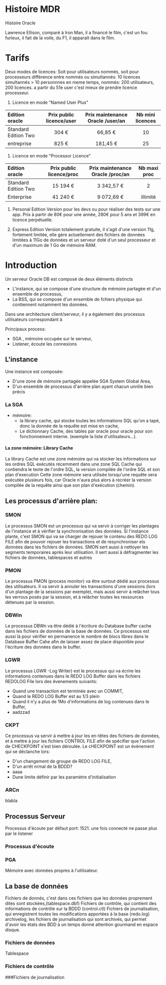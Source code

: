 <!-- TITLE: Bases de données - Oracle -->
<!-- SUBTITLE: A quick summary of Introduction -->

# Histoire MDR
Histoire Oracle

Lawrence Ellison, comparé à Iron Man, il a financé le film, c'est un fou furieux, il fait de la voile, du F1, il apparait dans le film.

# Tarifs
Deux modes de licences:
Soit pour utilisateurs nommés, soit pour processeurs
différence entre nommés ou simultannés: 10 licences simultannés > 10 personnnes en meme temps, nommés: 200 utilisateurs, 200 licences.
a partir  du 51e user c'est mieux de prendre licence processeur.

1. Licence en mode "Named User Plus"

| Edition oracle       | Prix public licence/user | Prix maintenance Oracle /user/an | Nb mini licences |
| :------------------- | :----------------------: | :------------------------------: | :--------------: |
| Standard Edition Two |          304 €           |             66,85 €              |        10        |
| entreprise           |          825 €           |             181,45 €             |        25        |

1. Licence en mode "Processor Licence"

| Edition oracle       | Prix public licence/proc | Prix maintenance Oracle /proc/an | Nb maxi proc |
| :------------------- | :----------------------: | :------------------------------: | :----------: |
| Standard Edition Two |         15 194 €         |            3 342,57 €            |      2       |
| Enterprise           |         41 240 €         |            9 072,69 €            |   illimité   |

1. Personal Edition
Version pour les devs ou pour réaliser des tests sur une app. Prix à partir de 80€ pour une année, 280€ pour 5 ans et 399€ en licence perpétuelle.

4. Express Edition
Version totalement gratuite, il s'agit d'une version 11g, fortement limitée, elle gère actuellement des fichiers de données limitées à 11Go de données et un serveur doté d'un seul processeur et d'un maximum de 1 Go de mémoire RAM.


# Introduction
Un serveur Oracle DB est composé de deux éléments distincts
- L'instance, qui se compose d'une structure de mémoire partagée et d'un ensemble de processus,
- La BSS, qui se compose d'un ensemble de fchiers physique qui contiennent notamment les données.

Dans une architecture client/serveur, il y a également des processus utilisateurs correspondant à 

Principaux process:
- SGA , mémoire occupée sur le serveur,
- Listener, écoute les connexions

## L'instance
Une instance est composée:
- D'une zone de mémoire partagée appelée SGA System Global Area,
- D'un ensemble de processus d'arrière plan ayant chacun unrôle bien précis

### La SGA
- mémoire:
  - la library cache, qui stocke toutes les informations SQL qu'on a tapé, donc la donnée de la requête est mise en cache,
  - Le dictionnary Cache, des tables par oracle pour oracle pour son fonctionnement interne. (exemple la liste d'utilisateurs...).

#### La zone mémoire: Library Cache
La library Cache est une zone mémoire qui va stocker les informations sur les ordres SQL exécutés récemment dans une zone SQL Cache qui contiendra le texte de l'ordre SQL, la version compilée de l'ordre SQL et son plan d'execution
Cette zone mémoire sera utilisée lorsqu'une requête sera exécutée plusieurs fois, car Oracle n'aura plus alors à recréer la version compilée de la requête ainsi que son plan d'exécution (chemin).

## Les processus d'arrière plan:
### SMON
Le processus SMON est un processus qui va servir à corriger les plantages de l'instance et à vérifier la synchronisation des données.
Si l'instance plante, c'est SMON qui va se charger de rejouer le contenu des REDO LOG FILE afin de pouvoir rejouer les transactions et de resynchroniser els données dans les fichiers de données.
SMON sert aussi à nettoyer les segments temporaires après leur utilisation. Il sert aussi à défragmenter les fichiers de données, tablespaces et autres

### PMON
Le processus PMON (process monitor) va être surtout dédié aux processus des utilisateurs. Il va servir à annuler les transactions d'une sessions (lors d'un plantage de la sessions par exemple), mais aussi servir à relâcher tous les verrous posés par la session, et à relâcher toutes les ressources détenues par la session.

### DBWin
Le processus DBWn va être dédié à l'écriture du Database buffer cache dans les fichiers de données de la base de données.
Ce processus est aussi là pour vérifier en permanence le nombre de blocs libres dans le Database Buffer Cahe afin de laisser assez de place disponible pour l'écriture des données dans le buffer.

### LGWR
Le processus LGWR -Log Writer) est le processus qui va écrire les informations contenues dans le REDO LOG Buffer dans les fichiers REDOLOG File lors des évenements suivants:
- Quand une transaction est terminée avec un COMMIT,
- Quand le REDO LOG Buffer est au 1/3 plein
- Quand il n'y a plus de 1Mo d'informations de log contenues dans le Buffer,
- aadzzad

### CKPT
Ce processus va servir à mettre à jour les en-têtes des fichiers de données, et à mettre à jour les fichiers CONTROL FILE afin de spécifier que l'action de CHECKPOINT s'est bien déroulée.
Le cHECKPOINT est un évènement qui se déclanche lors:
- D'un changement de groupe de REDO LOG FILE,
- D'un arrêt nrmal de la BDDD?
- aaaa
- Dune limite définir par les paramètre d'initialisation

### ARCn

blabla




## Processus Serveur
Processus d'écoute par défaut port: 1521.
une fois connecté ne passe plus par le listener
### Processus d'écoute


### PGA
Mémoire avec données propres à l'utilisateur.


### 


## La base de données
Fichiers de donnés, c'est dans ces fichiers que les données proprement dites sont stockées,(tablespace.dbf)
Fichiers de contrôle, qui contient des informations de contrôle sur la BDDD (control.ctl)
Fichiers de journalisation, qui enregistrent toutes les modifications apportées à la base (redo.log)
archivelog, les fichiers de journalisation qui sont archivés, qui permet d'avoir les états des BDD à un temps donné
attention gourmand en espace disque.


### Fichiers de données
Tablespace

### Fichiers de contrôle


###Fichiers de journalisation

